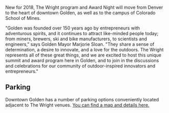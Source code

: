 New for 2018, The Wright program and Award Night will move from Denver to the heart of downtown Golden, as well as to the campus of Colorado School of Mines. 

"Golden was founded over 150 years ago by entrepreneurs with adventurous spirits, and it continues to attract like-minded people today; from miners, brewers, ski and bike manufacturers, to scientists and engineers," says Golden Mayor Marjorie Sloan. "They share a sense of determination, a desire to innovate, and a love for the outdoors. The Wright represents all of these great things, and we are excited to host this unique summit and award program here in Golden, and to join in the discussions and celebrations for our community of outdoor-inspired innovators and entrepreneurs."

## Parking
Downtown Golden has a number of parking options conveniently located adjacent to The Wright venues. [You can find a map and details here.](https://www.cityofgolden.net/live/parking/visitor-parking/)
